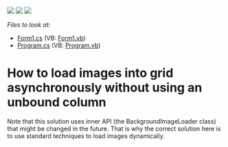 <!-- default badges list -->
![](https://img.shields.io/endpoint?url=https://codecentral.devexpress.com/api/v1/VersionRange/128630189/22.2.1%2B)
[![](https://img.shields.io/badge/Open_in_DevExpress_Support_Center-FF7200?style=flat-square&logo=DevExpress&logoColor=white)](https://supportcenter.devexpress.com/ticket/details/E5208)
[![](https://img.shields.io/badge/📖_How_to_use_DevExpress_Examples-e9f6fc?style=flat-square)](https://docs.devexpress.com/GeneralInformation/403183)
<!-- default badges end -->
<!-- default file list -->
*Files to look at*:

* [Form1.cs](./CS/WindowsFormsApplication1/Form1.cs) (VB: [Form1.vb](./VB/WindowsFormsApplication1/Form1.vb))
* [Program.cs](./CS/WindowsFormsApplication1/Program.cs) (VB: [Program.vb](./VB/WindowsFormsApplication1/Program.vb))
<!-- default file list end -->
# How to load images into grid asynchronously without using an unbound column 


<p>Note that this solution uses inner API (the BackgroundImageLoader class) that might be changed in the future. That is why the correct solution here is to use standard techniques to load images dynamically.<br />
</p>

<br/>



